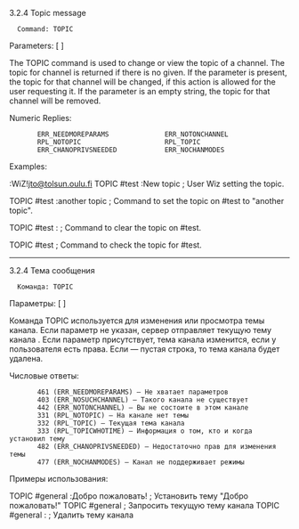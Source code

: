 3.2.4 Topic message

      Command: TOPIC
   Parameters: <channel> [ <topic> ]

   The TOPIC command is used to change or view the topic of a channel.
   The topic for channel <channel> is returned if there is no <topic>
   given.  If the <topic> parameter is present, the topic for that
   channel will be changed, if this action is allowed for the user
   requesting it.  If the <topic> parameter is an empty string, the
   topic for that channel will be removed.

   Numeric Replies:

           ERR_NEEDMOREPARAMS              ERR_NOTONCHANNEL
           RPL_NOTOPIC                     RPL_TOPIC
           ERR_CHANOPRIVSNEEDED            ERR_NOCHANMODES

   Examples:

   :WiZ!jto@tolsun.oulu.fi TOPIC #test :New topic ; User Wiz setting the
                                   topic.

   TOPIC #test :another topic      ; Command to set the topic on #test
                                   to "another topic".

   TOPIC #test :                   ; Command to clear the topic on
                                   #test.

   TOPIC #test                     ; Command to check the topic for
                                   #test.
_____________________________________________________________________________________________________________________
3.2.4 Тема сообщения

      Команда: TOPIC
   Параметры: <channel> [ <topic> ]

   Команда TOPIC используется для изменения или просмотра темы канала.
   Если параметр <topic> не указан, сервер отправляет текущую тему канала <channel>.
   Если параметр <topic> присутствует, тема канала изменится, если у пользователя есть права.
   Если <topic> — пустая строка, то тема канала будет удалена.

   Числовые ответы:

           461 (ERR_NEEDMOREPARAMS) – Не хватает параметров
           403 (ERR_NOSUCHCHANNEL) – Такого канала не существует
           442 (ERR_NOTONCHANNEL) – Вы не состоите в этом канале
           331 (RPL_NOTOPIC) – На канале нет темы
           332 (RPL_TOPIC) – Текущая тема канала
           333 (RPL_TOPICWHOTIME) – Информация о том, кто и когда установил тему
           482 (ERR_CHANOPRIVSNEEDED) – Недостаточно прав для изменения темы
           477 (ERR_NOCHANMODES) – Канал не поддерживает режимы

   Примеры использования:

   TOPIC #general :Добро пожаловать!   ; Установить тему "Добро пожаловать!"
   TOPIC #general                      ; Запросить текущую тему канала
   TOPIC #general :                    ; Удалить тему канала